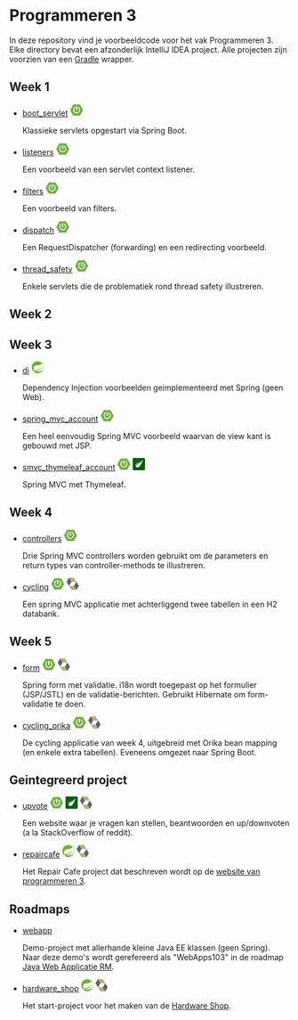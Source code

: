 # Programmeren 3

In deze repository vind je voorbeeldcode voor het vak Programmeren 3. Elke directory bevat een afzonderlijk IntelliJ IDEA project. Alle projecten zijn voorzien van een [Gradle](https://gradle.org/) wrapper.

## Week 1

- [boot_servlet](boot_servlet) ![Spring Boot][spring_boot]

  Klassieke servlets opgestart via Spring Boot.

- [listeners](listeners) ![Spring Boot][spring_boot]

  Een voorbeeld van een servlet context listener.

- [filters](filters) ![Spring Boot][spring_boot]

  Een voorbeeld van filters.

- [dispatch](dispatch) ![Spring Boot][spring_boot]

  Een RequestDispatcher (forwarding) en een redirecting voorbeeld.

- [thread_safety](thread_safety) ![Spring Boot][spring_boot]

  Enkele servlets die de problematiek rond thread safety illustreren.

## Week 2

## Week 3

- [di](di) ![Spring][spring]

  Dependency Injection voorbeelden geimplementeerd met Spring (geen Web).

- [spring_mvc_account](spring_mvc_account) ![Spring Boot][spring_boot]

  Een heel eenvoudig Spring MVC voorbeeld waarvan de view kant is gebouwd met JSP.

- [smvc_thymeleaf_account](smvc_thymeleaf_account) ![Spring Boot][spring_boot] ![Thymeleaf][thymeleaf]

  Spring MVC met Thymeleaf.

## Week 4

- [controllers](controllers) ![Spring Boot][spring_boot]

  Drie Spring MVC controllers worden gebruikt om de parameters en return types van controller-methods te illustreren.

- [cycling](cycling) ![Spring Boot][spring_boot] ![Hibernate][hibernate]

  Een spring MVC applicatie met achterliggend twee tabellen in een H2 databank.

## Week 5

- [form](form) ![Spring Boot][spring_boot] ![Hibernate][hibernate]

  Spring form met validatie. i18n wordt toegepast op het formulier (JSP/JSTL) en de validatie-berichten. Gebruikt Hibernate om form-validatie te doen.

- [cycling_orika](cycling_orika) ![Spring Boot][spring_boot] ![Hibernate][hibernate]

  De cycling applicatie van week 4, uitgebreid met Orika bean mapping (en enkele extra tabellen). Eveneens omgezet naar Spring Boot.

## Geintegreerd project

- [upvote](upvote) ![Spring Boot][spring_boot] ![Thymeleaf][thymeleaf] ![Hibernate][hibernate]

  Een website waar je vragen kan stellen, beantwoorden en up/downvoten (a la StackOverflow of reddit).

- [repaircafe](repaircafe) ![Spring][spring] ![Hibernate][hibernate]

  Het Repair Cafe project dat beschreven wordt op de [website van programmeren 3](https://programmeren3-repaircafe.rhcloud.com/).

## Roadmaps

- [webapp](webapp)

  Demo-project met allerhande kleine Java EE klassen (geen Spring). Naar deze demo's wordt gerefereerd als "WebApps103" in de roadmap [Java Web Applicatie RM](https://programmeren3-repaircafe.rhcloud.com/road-maps/jwa-rm/).

- [hardware_shop](hardware_shop) ![Spring][spring] ![Hibernate][hibernate]

  Het start-project voor het maken van de [Hardware Shop](https://programmeren3-repaircafe.rhcloud.com/road-maps/hardware-shop-roadmap-1/).

[spring]: images/spring-logo_22_22.png
[spring_boot]: images/spring-boot-logo_24_22.png
[thymeleaf]: images/thymeleaf-logo_22_22.png
[hibernate]: images/hibernate-logo_22_22.png
